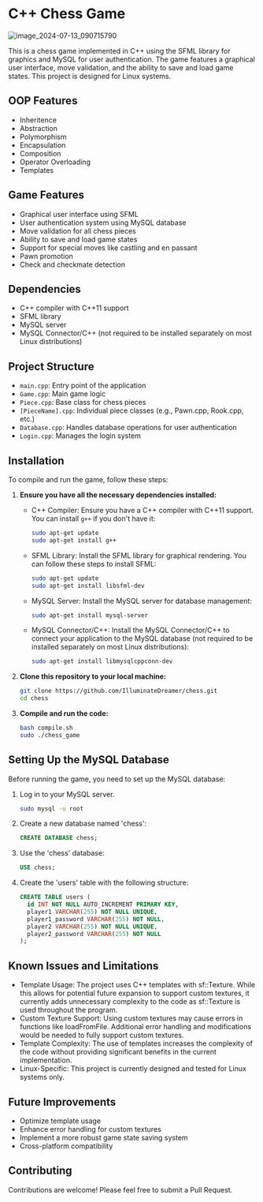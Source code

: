 # C++ Chess Game

![image_2024-07-13_090715790](https://github.com/user-attachments/assets/ec90c511-a95a-4ad1-8b8a-de77219c4a0d)


This is a chess game implemented in C++ using the SFML library for graphics and MySQL for user authentication. The game features a graphical user interface, move validation, and the ability to save and load game states. This project is designed for Linux systems.

## OOP Features

- Inheritence
- Abstraction
- Polymorphism
- Encapsulation
- Composition
- Operator Overloading
- Templates

## Game Features

- Graphical user interface using SFML
- User authentication system using MySQL database
- Move validation for all chess pieces
- Ability to save and load game states
- Support for special moves like castling and en passant
- Pawn promotion
- Check and checkmate detection

## Dependencies

- C++ compiler with C++11 support
- SFML library
- MySQL server
- MySQL Connector/C++ (not required to be installed separately on most Linux distributions)

## Project Structure

- `main.cpp`: Entry point of the application
- `Game.cpp`: Main game logic
- `Piece.cpp`: Base class for chess pieces
- `[PieceName].cpp`: Individual piece classes (e.g., Pawn.cpp, Rook.cpp, etc.)
- `Database.cpp`: Handles database operations for user authentication
- `Login.cpp`: Manages the login system

## Installation

To compile and run the game, follow these steps:

1. **Ensure you have all the necessary dependencies installed:**
   
   - C++ Compiler: Ensure you have a C++ compiler with C++11 support. You can install `g++` if you don't have it:
     ```sh
     sudo apt-get update
     sudo apt-get install g++
     ```

   - SFML Library: Install the SFML library for graphical rendering. You can follow these steps to install SFML:
     ```sh
     sudo apt-get update
     sudo apt-get install libsfml-dev
     ```

   - MySQL Server: Install the MySQL server for database management:
     ```sh
     sudo apt-get install mysql-server
     ```

   - MySQL Connector/C++: Install the MySQL Connector/C++ to connect your application to the MySQL database (not required to be installed separately on most Linux distributions):
     ```sh
     sudo apt-get install libmysqlcppconn-dev
     ```

2. **Clone this repository to your local machine:**
   ```sh
   git clone https://github.com/IlluminateDreamer/chess.git
   cd chess
   ```
3. **Compile and run the code:**
   ```sh
   bash compile.sh
   sudo ./chess_game
   ```

## Setting Up the MySQL Database

Before running the game, you need to set up the MySQL database:

1. Log in to your MySQL server.
   ```sh
   sudo mysql -u root
   ```
2. Create a new database named 'chess':
    ```sql
    CREATE DATABASE chess;
    ```

3. Use the 'chess' database:
    ```sql
    USE chess;
    ```

4. Create the 'users' table with the following structure:
    ```sql
    CREATE TABLE users (
      id INT NOT NULL AUTO_INCREMENT PRIMARY KEY,
      player1 VARCHAR(255) NOT NULL UNIQUE,
      player1_password VARCHAR(255) NOT NULL,
      player2 VARCHAR(255) NOT NULL UNIQUE,
      player2_password VARCHAR(255) NOT NULL
    );
    ```
## Known Issues and Limitations

- Template Usage: The project uses C++ templates with sf::Texture. While this allows for potential future expansion to support custom textures, it currently adds unnecessary complexity to the code as sf::Texture is used throughout the program.
- Custom Texture Support: Using custom textures may cause errors in functions like loadFromFile. Additional error handling and modifications would be needed to fully support custom textures.
- Template Complexity: The use of templates increases the complexity of the code without providing significant benefits in the current implementation.
- Linux-Specific: This project is currently designed and tested for Linux systems only.

## Future Improvements

- Optimize template usage
- Enhance error handling for custom textures
- Implement a more robust game state saving system
- Cross-platform compatibility

## Contributing

Contributions are welcome! Please feel free to submit a Pull Request.
